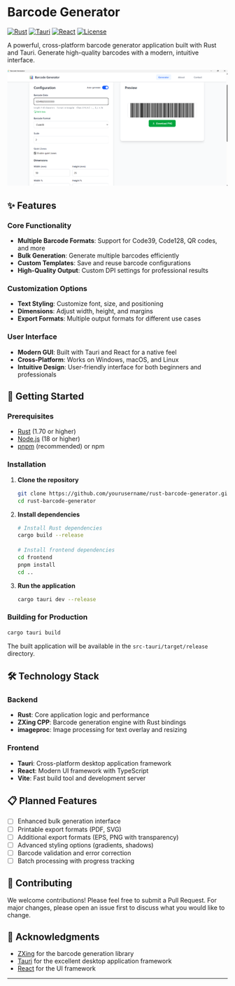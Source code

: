 # Barcode Generator

[![Rust](https://img.shields.io/badge/Rust-1.70+-orange.svg)](https://www.rust-lang.org/)
[![Tauri](https://img.shields.io/badge/Tauri-1.0+-blue.svg)](https://tauri.app/)
[![React](https://img.shields.io/badge/React-18+-61dafb.svg)](https://reactjs.org/)
[![License](https://img.shields.io/badge/License-MIT-green.svg)](LICENSE)

A powerful, cross-platform barcode generator application built with Rust and Tauri. Generate high-quality barcodes with a modern, intuitive interface.

![Barcode Generator Interface](assets/barcode%20generator%20interface.png)

## ✨ Features

### Core Functionality
- **Multiple Barcode Formats**: Support for Code39, Code128, QR codes, and more
- **Bulk Generation**: Generate multiple barcodes efficiently
- **Custom Templates**: Save and reuse barcode configurations
- **High-Quality Output**: Custom DPI settings for professional results

### Customization Options
- **Text Styling**: Customize font, size, and positioning
- **Dimensions**: Adjust width, height, and margins
- **Export Formats**: Multiple output formats for different use cases

### User Interface
- **Modern GUI**: Built with Tauri and React for a native feel
- **Cross-Platform**: Works on Windows, macOS, and Linux
- **Intuitive Design**: User-friendly interface for both beginners and professionals

## 🚀 Getting Started

### Prerequisites

- [Rust](https://www.rust-lang.org/tools/install) (1.70 or higher)
- [Node.js](https://nodejs.org/) (18 or higher)
- [pnpm](https://pnpm.io/) (recommended) or npm

### Installation

1. **Clone the repository**
   ```bash
   git clone https://github.com/yourusername/rust-barcode-generator.git
   cd rust-barcode-generator
   ```

2. **Install dependencies**
   ```bash
   # Install Rust dependencies
   cargo build --release
   
   # Install frontend dependencies
   cd frontend
   pnpm install
   cd ..
   ```

3. **Run the application**
   ```bash
   cargo tauri dev --release
   ```

### Building for Production

```bash
cargo tauri build
```

The built application will be available in the `src-tauri/target/release` directory.

## 🛠️ Technology Stack

### Backend
- **Rust**: Core application logic and performance
- **ZXing CPP**: Barcode generation engine with Rust bindings
- **imageproc**: Image processing for text overlay and resizing

### Frontend
- **Tauri**: Cross-platform desktop application framework
- **React**: Modern UI framework with TypeScript
- **Vite**: Fast build tool and development server

## 📋 Planned Features

- [ ] Enhanced bulk generation interface
- [ ] Printable export formats (PDF, SVG)
- [ ] Additional export formats (EPS, PNG with transparency)
- [ ] Advanced styling options (gradients, shadows)
- [ ] Barcode validation and error correction
- [ ] Batch processing with progress tracking

## 🤝 Contributing

We welcome contributions! Please feel free to submit a Pull Request. For major changes, please open an issue first to discuss what you would like to change.



## 🙏 Acknowledgments

- [ZXing](https://github.com/zxing-cpp/zxing-cpp) for the barcode generation library
- [Tauri](https://tauri.app/) for the excellent desktop application framework
- [React](https://reactjs.org/) for the UI framework

---
